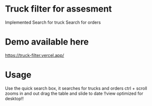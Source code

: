 # Truck filter for assesment

Implemented 
Search for truck
Search for orders

# Demo available here
https://truck-filter.vercel.app/

# Usage
Use the quick search box, it searches for trucks and orders
ctrl + scroll zooms in and out
drag the table and slide to date
!!view optimized for desktop!!




